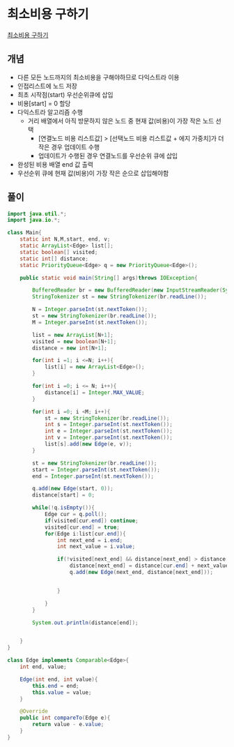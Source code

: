 # 최소비용 구하기

[최소비용 구하기](https://www.acmicpc.net/problem/1916)

## 개념
+ 다른 모든 노드까지의 최소비용을 구해야하므로 다익스트라 이용 
+ 인접리스트에 노드 저장
+ 최초 시작점(start) 우선순위큐에 삽입
+ 비용[start] = 0 할당 
+ 다익스트라 알고리즘 수행
  + 거리 배열에서 아직 방문하지 않은 노드 중 현재 값(비용)이 가장 작은 노드 선택
    + [연결노드 비용 리스트값] > [선택노드 비용 리스트값 + 에지 가중치]가 더 작은 경우 업데이트 수행
    + 업데이트가 수행된 경우 연결노드를 우선순위 큐에 삽입
+ 완성된 비용 배열 end 값 출력 
+ 우선순위 큐에 현재 값(비용)이 가장 작은 순으로 삽입해야함 


## 풀이
```java
import java.util.*;
import java.io.*;

class Main{
    static int N,M,start, end, v;
    static ArrayList<Edge> list[];
    static boolean[] visited;
    static int[] distance;
    static PriorityQueue<Edge> q = new PriorityQueue<Edge>();

    public static void main(String[] args)throws IOException{

        BufferedReader br = new BufferedReader(new InputStreamReader(System.in));
        StringTokenizer st = new StringTokenizer(br.readLine());

        N = Integer.parseInt(st.nextToken());
        st = new StringTokenizer(br.readLine());
        M = Integer.parseInt(st.nextToken());

        list = new ArrayList[N+1];
        visited = new boolean[N+1];
        distance = new int[N+1];

        for(int i =1; i <=N; i++){
            list[i] = new ArrayList<Edge>();
        }

        for(int i =0; i <= N; i++){
            distance[i] = Integer.MAX_VALUE;
        }

        for(int i =0; i <M; i++){
            st = new StringTokenizer(br.readLine());
            int s = Integer.parseInt(st.nextToken());
            int e = Integer.parseInt(st.nextToken());
            int v = Integer.parseInt(st.nextToken());
            list[s].add(new Edge(e, v));
        }

        st = new StringTokenizer(br.readLine());
        start = Integer.parseInt(st.nextToken());
        end = Integer.parseInt(st.nextToken());

        q.add(new Edge(start, 0));
        distance[start] = 0;

        while(!q.isEmpty()){
            Edge cur = q.poll();
            if(visited[cur.end]) continue;
            visited[cur.end] = true;
            for(Edge i:list[cur.end]){
                int next_end = i.end;
                int next_value = i.value;

                if(!visited[next_end] && distance[next_end] > distance[cur.end] + next_value){
                    distance[next_end] = distance[cur.end] + next_value;
                    q.add(new Edge(next_end, distance[next_end]));


                }

            }
        }

        System.out.println(distance[end]);


    }
}

class Edge implements Comparable<Edge>{
    int end, value;

    Edge(int end, int value){
        this.end = end;
        this.value = value;
    }

    @Override
    public int compareTo(Edge e){
        return value - e.value;
    }
}
```